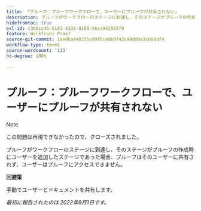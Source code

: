 ```yaml
---
title: 「プルーフ：プルーフワークフローで、ユーザーにプルーフが共有されない」
description: プルーフがワークフローのステージに到達し、そのステージがプルーフの作成時にユーザーを追加したステージであった場合、プルーフはそのユーザーに共有されず、ユーザーはプルーフにアクセスできません。
hidefromtoc: true
exl-id: c3b8cc45-5181-4335-8188-56ca942925f0
feature: Workfront Proof
source-git-commit: 1aed6a440155c99f8ce0b0f42c44dd9a3c660af4
workflow-type: tm+mt
source-wordcount: '113'
ht-degree: 100%

---
```


# プルーフ：プルーフワークフローで、ユーザーにプルーフが共有されない

<!--This issue is on the WF and WFP TOCs-->
<!--Requested article, live for workaround-->

>[!NOTE]
>
>この問題は再現できなかったので、クローズされました。

プルーフがワークフローのステージに到達し、そのステージがプルーフの作成時にユーザーを追加したステージであった場合、プルーフはそのユーザーに共有されず、ユーザーはプルーフにアクセスできません。

**回避策**

手動でユーザーとドキュメントを共有します。

_最初に報告されたのは 2022年9月1日です。_
